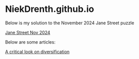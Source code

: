 # NiekDrenth.github.io

Below is my solution to the November 2024 Jane Street puzzle

[Jane Street Nov 2024](JaneStreetnov24.md)

Below are some articles:

[A critical look on diversification](articles/diversification.md)
